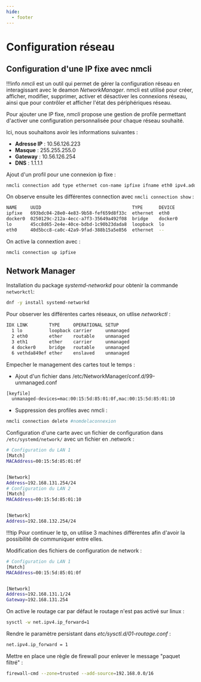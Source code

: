 ```yaml
---
hide:
  - footer
---
```


# Configuration réseau

## Configuration d'une IP fixe avec nmcli

!!!info
    *nmcli* est un outil qui permet de gérer la configuration réseau en interagissant avec le deamon *NetworkManager*. nmcli est utilisé pour créer, afficher, modifier, supprimer, activer et désactiver les connexions réseau, ainsi que pour contrôler et afficher l'état des périphériques réseau.

Pour ajouter une IP fixe, *nmcli* propose une gestion de profile permettant d'activer une configuration personnalisée pour chaque réseau souhaité.

Ici, nous souhaitons avoir les informations suivantes :

- **Adresse IP** : 10.56.126.223
- **Masque** : 255.255.255.0
- **Gateway** : 10.56.126.254
- **DNS** : 1.1.1.1


Ajout d'un profil pour une connexion ip fixe :

```bash 
nmcli connection add type ethernet con-name ipfixe ifname eth0 ipv4.addresses 10.56.126.223/24 ipv4.gateway 10.56.126.254 ipv4.dns 1.1.1.1 ipv4.method manual
```

On observe ensuite les différentes connection avec `nmcli connection show` :

```bash linenums="1"
NAME     UUID                                  TYPE      DEVICE
ipfixe   693bdc04-28e0-4e83-9b58-fef659d8f33c  ethernet  eth0
docker0  0250129c-212a-4ecc-a7f3-35649a492f08  bridge    docker0
lo       45cc8d65-2e4e-40ce-bdbd-1c90b23dada8  loopback  lo
eth0     40d5bcc8-ca0c-42a9-9fad-388b15a5e856  ethernet  --
``` 

On active la connextion avec :

```bash
nmcli connection up ipfixe
```

## Network Manager

Installation du package *systemd-networkd* pour obtenir la commande `networkctl`:

```bash
dnf -y install systemd-networkd
```

Pour observer les différentes cartes réseaux, on utlise *networkctl* :

```bash linenums="1"
IDX LINK        TYPE     OPERATIONAL SETUP
  1 lo          loopback carrier     unmanaged
  2 eth0        ether    routable    unmanaged
  3 eth1        ether    carrier     unmanaged
  4 docker0     bridge   routable    unmanaged
  6 vethda849ef ether    enslaved    unmanaged
```

Empecher le management des cartes tout le temps :

- Ajout d'un fichier dans /etc/NetworkManager/conf.d/99-unmanaged.conf
```bash
[keyfile]
  unmanaged-devices=mac:00:15:5d:85:01:0f,mac:00:15:5d:85:01:10
```
- Suppression des profiles avec nmcli : 
```bash
nmcli connection delete #nomdelaconnexion
```

Configuration d'une carte avec un fichier de configuration dans `/etc/systemd/network/` avec un fichier en .network :

```bash
# Configuration du LAN 1
[Match]
MACAddress=00:15:5d:85:01:0f


[Network]
Address=192.168.131.254/24
# Configuration du LAN 2
[Match]
MACAddress=00:15:5d:85:01:10


[Network]
Address=192.168.132.254/24
```

!!!tip
    Pour continuer le tp, on utilise 3 machines différentes afin d'avoir la possibilité de communiquer entre elles.

Modification des fichiers de configuration de network :

```bash
# Configuration du LAN 1
[Match]
MACAddress=00:15:5d:85:01:0f


[Network]
Address=192.168.131.1/24
Gateway=192.168.131.254
```

On active le routage car par défaut le routage n'est pas activé sur linux :

```bash
sysctl -w net.ipv4.ip_forward=1 
```
Rendre le paramètre persistant dans *etc/sysctl.d/01-routage.conf* :

```bash
net.ipv4.ip_forward = 1
```

Mettre en place une règle de firewall pour enlever le message "paquet filtré" :

```bash
firewall-cmd --zone=trusted --add-source=192.168.0.0/16
```